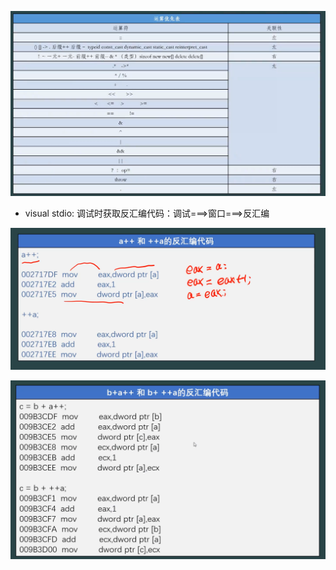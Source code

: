 ![image load fail](./picture/Snipaste_2025-10-28_22-45-55.png)



- visual stdio: 调试时获取反汇编代码：调试===>窗口===>反汇编 

![image load fail](./picture/Snipaste_2025-10-28_22-52-17.png)

![image load fail](./picture/Snipaste_2025-10-28_22-54-39.png)

